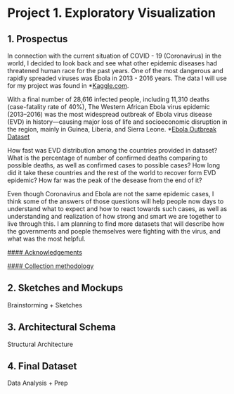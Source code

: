 # Project 1. Exploratory Visualization
## 1. Prospectus

In connection with the current situation of COVID - 19 (Coronavirus) in the world, I decided to look back and see what other epidemic diseases had threatened human race for the past years. One of the most dangerous and rapidly spreaded viruses was Ebola in 2013 - 2016 years. The data I will use for my project was found in *[Kaggle.com](https://www.kaggle.com). 

With a final number of 28,616 infected people, including 11,310 deaths (case-fatality rate of 40%), The Western African Ebola virus epidemic (2013–2016) was the most widespread outbreak of Ebola virus disease (EVD) in history—causing major loss of life and socioeconomic disruption in the region, mainly in Guinea, Liberia, and Sierra Leone. *[Ebola Outbreak Dataset](https://www.kaggle.com/imdevskp/ebola-outbreak-20142016-complete-dataset)

How fast was EVD distribution among the countries provided in dataset? What is the percentage of number of confirmed deaths comparing to possible deaths, as well as confirmed cases to possible cases? How long did it take these countries and the rest of the world to recover form EVD epidemic? How far was the peak of the desease from the end of it?

Even though Coronavirus and Ebola are not the same epidemic cases, I think some of the answers of those questions will help people now days to understand what to expect and how to react towards such cases, as well as understanding and realization of how strong and smart we are together to live through this. 
I am planning to find more datasets that will describe how the governments and poeple themselves were fighting with the virus, and what was the most helpful.

[#### Acknowledgements](https://www.who.int/csr/don/archive/disease/ebola/en/)

[#### Collection methodology](https://github.com/imdevskp/ebola_outbreak_dataset)

## 2. Sketches and Mockups
Brainstorming + Sketches

## 3. Architectural Schema
Structural Architecture

## 4. Final Dataset
Data Analysis + Prep

